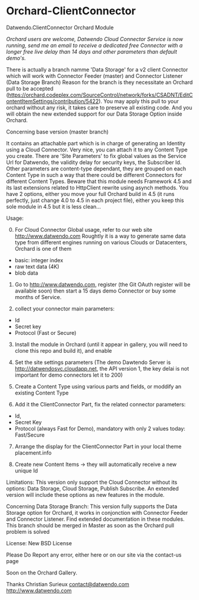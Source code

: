 Orchard-ClientConnector
=======================

Datwendo.ClientConnector Orchard Module

*Orchard users are welcome, Datwendo Cloud Connector Service is now running, send me an email to receive a dedicated free Connector with a longer free live delay than 14 days and other parameters than default demo's.*

There is actually a branch namme 'Data Storage' for a v2 client Connector which will work with Connector Feeder (master) and Connector Listener (Data Storage Branch)
Reason for the branch is they necessitate an Orchard pull to be accepted (https://orchard.codeplex.com/SourceControl/network/forks/CSADNT/EditContentItemSettings/contribution/5422).
You may apply this pull to your orchard without any risk, it takes care to preserve all existing code.
And you will obtain the new extended support for our Data Storage Option inside Orchard.

Concerning base version (master branch)

It contains an attachable part which is in charge of generating an Identity using a Cloud Connector.
Very nice, you can attach it to any Content Type you create. 
There are 'Site Parameters' to fix global values as the Service Url for Datwendo, the validity delay for security keys, the Subscriber Id.
Other parameters are content-type dependant, they are grouped on each Content Type in such a way that there could be different Connectors for different Content Types.
Beware that this module needs Framework 4.5 and its last extensions related to HttpClient rewrite using asynch methods.
You have 2 options, either you move your full Orchard build in 4.5 (it runs perfectly, just change 4.0 to 4.5 in each project file), either you keep this sole module in 4.5 but it is less clean...

Usage:

0) For Cloud Connector Global usage, refer to our web site http://www.datwendo.com
Roughtly it is a way to generate same data type from different engines running on various Clouds or Datacenters, Orchard is one of them
- basic: integer index 
- raw text data (4K)
- blob data

1) Go to http://www.datwendo.com, register (the Git OAuth register will be available soon) then start a 15 days demo Connector or buy some months of Service.

2) collect your connector main parameters:
 - Id
 - Secret key
 - Protocol (Fast or Secure)
 
3) Install the module in Orchard (until it appear in gallery, you will need to clone this repo and build it), and enable
 
4) Set the site settings parameters (The demo Dawtendo Server is http://datwendosvc.cloudapp.net, the API version 1, the key delai is not important for demo connectors let it to 200)
 
5) Create a Content Type using various parts and fields, or moddify an existing Content Type
 
6) Add it the ClientConnector Part, fix the related connector parameters:
 - Id,
 - Secret Key
 - Protocol (always Fast for Demo), mandatory with only 2 values today: Fast/Secure

7) Arrange the display for the ClientConnector Part in your local theme placement.info

8) Create new Content Items -> they will automatically receive a new unique Id

 Limitations:
 This version only support the Cloud Connector without its options: Data Storage, Cloud Storage, Publish Subscribe.
 An extended version will include these options as new features in the module.


Concerning Data Storage Branch:
This version fully supports the Data Storage option for Orchard, it works in conjonction with Connector Feeder and Connector Listener.
Find extended documentation in these modules.
This branch should be merged in Master as soon as the Orchard pull problem is solved


 License: New BSD License

 Please Do Report any error, either here or on our site via the contact-us page


Soon on the Orchard Gallery.

Thanks
Christian Surieux
contact@datwendo.com
http://www.datwendo.com
